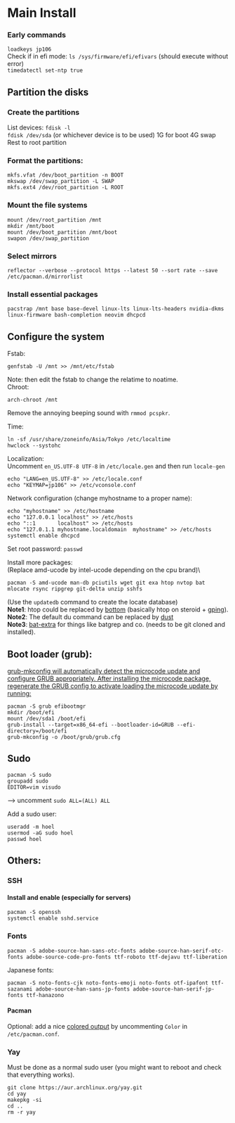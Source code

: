 # Main Install
### Early commands
`loadkeys jp106`\
Check if in efi mode: `ls /sys/firmware/efi/efivars`  (should execute without error)\
`timedatectl set-ntp true`

## Partition the disks
### Create the partitions
List devices: `fdisk -l`\
`fdisk /dev/sda`   (or whichever device is to be used)
1G for boot
4G swap
Rest to root partition

### Format the partitions:
```
mkfs.vfat /dev/boot_partition -n BOOT
mkswap /dev/swap_partition -L SWAP
mkfs.ext4 /dev/root_partition -L ROOT
```

### Mount the file systems
```
mount /dev/root_partition /mnt
mkdir /mnt/boot
mount /dev/boot_partition /mnt/boot
swapon /dev/swap_partition
```

### Select mirrors
```
reflector --verbose --protocol https --latest 50 --sort rate --save /etc/pacman.d/mirrorlist
```
### Install essential packages
```
pacstrap /mnt base base-devel linux-lts linux-lts-headers nvidia-dkms linux-firmware bash-completion neovim dhcpcd
```

## Configure the system
Fstab: 
```
genfstab -U /mnt >> /mnt/etc/fstab
```
Note: then edit the fstab to change the relatime to noatime.\
Chroot:
```
arch-chroot /mnt
```

Remove the annoying beeping sound with `rmmod pcspkr`.

Time:
```
ln -sf /usr/share/zoneinfo/Asia/Tokyo /etc/localtime
hwclock --systohc
```

Localization:\
Uncomment `en_US.UTF-8 UTF-8` in `/etc/locale.gen` and then run `locale-gen`
```
echo "LANG=en_US.UTF-8" >> /etc/locale.conf
echo "KEYMAP=jp106" >> /etc/vconsole.conf
```

Network configuration (change myhostname to a proper name):
```
echo "myhostname" >> /etc/hostname
echo "127.0.0.1	localhost" >> /etc/hosts
echo "::1		localhost" >> /etc/hosts
echo "127.0.1.1	myhostname.localdomain	myhostname" >> /etc/hosts
systemctl enable dhcpcd
```

Set root password: `passwd` 

Install more packages:\
(Replace amd-ucode by intel-ucode depending on the cpu brand)\
```
pacman -S amd-ucode man-db pciutils wget git exa htop nvtop bat mlocate rsync ripgrep git-delta unzip sshfs
```
(Use the `updatedb` command to create the locate database)\
**Note1**: htop could be replaced by [bottom](https://github.com/ClementTsang/bottom) (basically htop on steroid + [gping](https://github.com/orf/gping)).\
**Note2**: The default du command can be replaced by [dust](https://github.com/bootandy/dust)\
**Note3**: [bat-extra](https://github.com/eth-p/bat-extras) for things like batgrep and co. (needs to be git cloned and installed).

## Boot loader (grub):
[grub-mkconfig will automatically detect the microcode update and configure GRUB appropriately. After installing the microcode package, regenerate the GRUB config to activate loading the microcode update by running:
](https://wiki.archlinux.org/title/microcode)
```
pacman -S grub efibootmgr
mkdir /boot/efi
mount /dev/sda1 /boot/efi
grub-install --target=x86_64-efi --bootloader-id=GRUB --efi-directory=/boot/efi
grub-mkconfig -o /boot/grub/grub.cfg
```

## Sudo
```
pacman -S sudo
groupadd sudo
EDITOR=vim visudo
```
--> uncomment `sudo ALL=(ALL) ALL`

Add a sudo user:
```
useradd -m hoel
usermod -aG sudo hoel
passwd hoel
```


## Others:
### SSH
#### Install and enable (especially for servers)
```
pacman -S openssh
systemctl enable sshd.service
```

### Fonts
```
pacman -S adobe-source-han-sans-otc-fonts adobe-source-han-serif-otc-fonts adobe-source-code-pro-fonts ttf-roboto ttf-dejavu ttf-liberation
```
Japanese fonts:
```
pacman -S noto-fonts-cjk noto-fonts-emoji noto-fonts otf-ipafont ttf-sazanami adobe-source-han-sans-jp-fonts adobe-source-han-serif-jp-fonts ttf-hanazono
```

#### Pacman
Optional: add a nice [colored output](https://wiki.archlinux.org/title/Color_output_in_console#pacman) by uncommenting `Color` in `/etc/pacman.conf`.

### Yay
Must be done as a normal sudo user (you might want to reboot and check that everything works).
```
git clone https://aur.archlinux.org/yay.git
cd yay
makepkg -si
cd ..
rm -r yay
```
